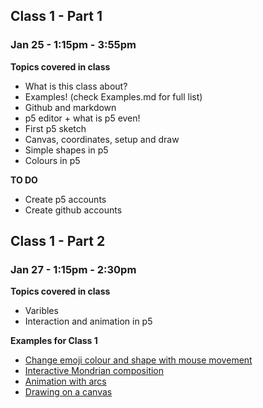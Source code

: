 ## Class 1 - Part 1
### Jan 25 - 1:15pm - 3:55pm

**Topics covered in class**
* What is this class about?
* Examples! (check Examples.md for full list)
* Github and markdown
* p5 editor + what is p5 even!
* First p5 sketch 
* Canvas, coordinates, setup and draw
* Simple shapes in p5
* Colours in p5

**TO DO**
* Create p5 accounts
* Create github accounts

## Class 1 - Part 2
### Jan 27 - 1:15pm - 2:30pm

**Topics covered in class**
* Varibles 
* Interaction and animation in p5

**Examples for Class 1**
* [Change emoji colour and shape with mouse movement](https://editor.p5js.org/itp42/sketches/DPKwQyIK0)
* [Interactive Mondrian composition](https://editor.p5js.org/itp42/sketches/P4cRwLPYl)
* [Animation with arcs](https://editor.p5js.org/itp42/sketches/HKWOhem2H)
* [Drawing on a canvas](https://editor.p5js.org/itp42/sketches/Oc2UVds7w)

